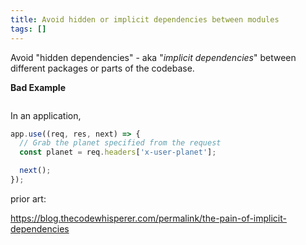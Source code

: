 ```yaml
---
title: Avoid hidden or implicit dependencies between modules
tags: []
---
```


Avoid "hidden dependencies" - aka "_implicit dependencies_" between different
packages or parts of the codebase.

**Bad Example**

```js

```

In an application,
```js
app.use((req, res, next) => {
  // Grab the planet specified from the request
  const planet = req.headers['x-user-planet'];

  next();
});
```

prior art:

https://blog.thecodewhisperer.com/permalink/the-pain-of-implicit-dependencies
